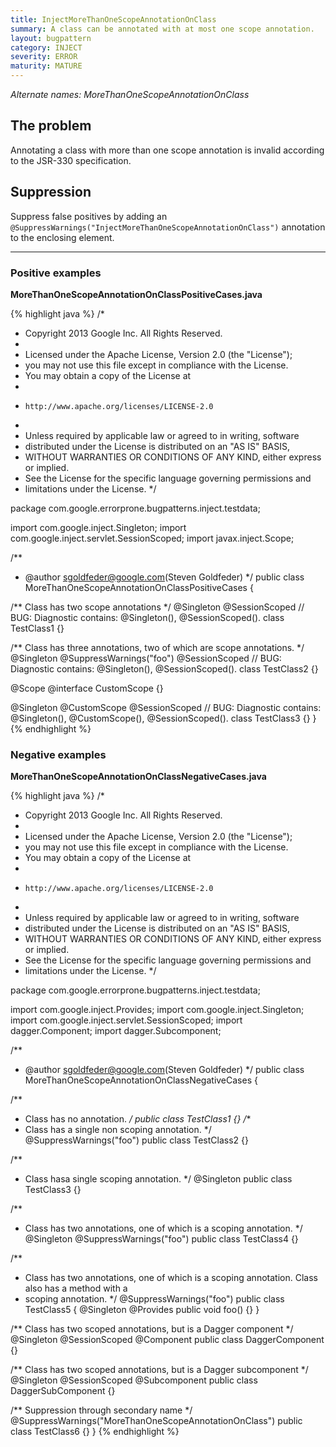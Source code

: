 ```yaml
---
title: InjectMoreThanOneScopeAnnotationOnClass
summary: A class can be annotated with at most one scope annotation.
layout: bugpattern
category: INJECT
severity: ERROR
maturity: MATURE
---
```


<!--
*** AUTO-GENERATED, DO NOT MODIFY ***
To make changes, edit the @BugPattern annotation or the explanation in docs/bugpattern.
-->

_Alternate names: MoreThanOneScopeAnnotationOnClass_

## The problem
Annotating a class with more than one scope annotation is invalid according to the JSR-330 specification.

## Suppression
Suppress false positives by adding an `@SuppressWarnings("InjectMoreThanOneScopeAnnotationOnClass")` annotation to the enclosing element.

----------

### Positive examples
__MoreThanOneScopeAnnotationOnClassPositiveCases.java__

{% highlight java %}
/*
 * Copyright 2013 Google Inc. All Rights Reserved.
 *
 * Licensed under the Apache License, Version 2.0 (the "License");
 * you may not use this file except in compliance with the License.
 * You may obtain a copy of the License at
 *
 *     http://www.apache.org/licenses/LICENSE-2.0
 *
 * Unless required by applicable law or agreed to in writing, software
 * distributed under the License is distributed on an "AS IS" BASIS,
 * WITHOUT WARRANTIES OR CONDITIONS OF ANY KIND, either express or implied.
 * See the License for the specific language governing permissions and
 * limitations under the License.
 */

package com.google.errorprone.bugpatterns.inject.testdata;

import com.google.inject.Singleton;
import com.google.inject.servlet.SessionScoped;
import javax.inject.Scope;

/**
 * @author sgoldfeder@google.com(Steven Goldfeder)
 */
public class MoreThanOneScopeAnnotationOnClassPositiveCases {

  /** Class has two scope annotations */
  @Singleton
  @SessionScoped
  // BUG: Diagnostic contains: @Singleton(), @SessionScoped().
  class TestClass1 {}

  /** Class has three annotations, two of which are scope annotations. */
  @Singleton
  @SuppressWarnings("foo")
  @SessionScoped
  // BUG: Diagnostic contains: @Singleton(), @SessionScoped().
  class TestClass2 {}

  @Scope
  @interface CustomScope {}

  @Singleton
  @CustomScope
  @SessionScoped
  // BUG: Diagnostic contains: @Singleton(), @CustomScope(), @SessionScoped().
  class TestClass3 {}
}
{% endhighlight %}

### Negative examples
__MoreThanOneScopeAnnotationOnClassNegativeCases.java__

{% highlight java %}
/*
 * Copyright 2013 Google Inc. All Rights Reserved.
 *
 * Licensed under the Apache License, Version 2.0 (the "License");
 * you may not use this file except in compliance with the License.
 * You may obtain a copy of the License at
 *
 *     http://www.apache.org/licenses/LICENSE-2.0
 *
 * Unless required by applicable law or agreed to in writing, software
 * distributed under the License is distributed on an "AS IS" BASIS,
 * WITHOUT WARRANTIES OR CONDITIONS OF ANY KIND, either express or implied.
 * See the License for the specific language governing permissions and
 * limitations under the License.
 */

package com.google.errorprone.bugpatterns.inject.testdata;

import com.google.inject.Provides;
import com.google.inject.Singleton;
import com.google.inject.servlet.SessionScoped;
import dagger.Component;
import dagger.Subcomponent;

/**
 * @author sgoldfeder@google.com(Steven Goldfeder)
 */
public class MoreThanOneScopeAnnotationOnClassNegativeCases {

  /**
   * Class has no annotation. 
   */
  public class TestClass1 {}
  /**
   * Class has a single non scoping annotation. 
   */
  @SuppressWarnings("foo")
  public class TestClass2 {}
  
  /**
   * Class hasa single scoping annotation.
   */
  @Singleton 
  public class TestClass3 {}
  
  /**
   * Class has two annotations, one of which is a scoping annotation.
   */
  @Singleton @SuppressWarnings("foo")
  public class TestClass4 {}
  
  /**
   * Class has two annotations, one of which is a scoping annotation. Class also has a method with a
   * scoping annotation.
   */
  @SuppressWarnings("foo")
  public class TestClass5 {
    @Singleton
    @Provides
    public void foo() {}
  }

  /** Class has two scoped annotations, but is a Dagger component */
  @Singleton
  @SessionScoped
  @Component
  public class DaggerComponent {}

  /** Class has two scoped annotations, but is a Dagger subcomponent */
  @Singleton
  @SessionScoped
  @Subcomponent
  public class DaggerSubComponent {}

  /** Suppression through secondary name */
  @SuppressWarnings("MoreThanOneScopeAnnotationOnClass")
  public class TestClass6 {}
}
{% endhighlight %}

